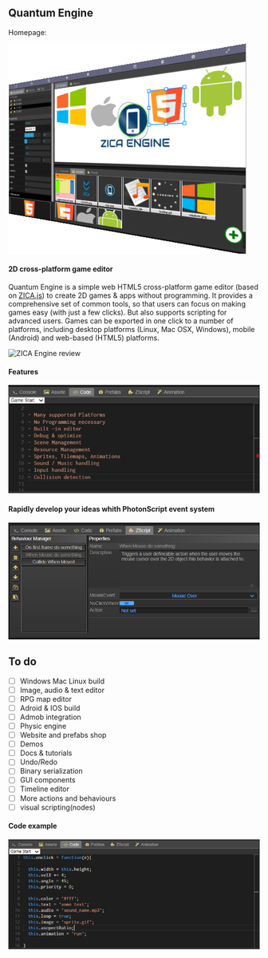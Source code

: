 ## Quantum Engine

Homepage:

[![ZICA Engine logo](docs/images/product.png)](https://zica39.github.io/zicaengine/)

#### 2D cross-platform game editor

Quantum Engine is a simple web HTML5 cross-platform game editor (based on [ZICA.js](https://github.com/zica39/ZICA.js)) to create 2D games & apps without programming. It provides a comprehensive set of common
tools, so that users can focus on making games easy (with just a few clicks).
But also supports scripting for advanced users. Games can be exported in one click to a number of platforms, including
desktop platforms (Linux, Mac OSX, Windows), mobile
(Android) and web-based (HTML5) platforms.

![ZICA Engine review](docs/images/preview.gif)

#### Features
![ZICA Engine Features](docs/images/c3events2.png)

#### Rapidly develop your ideas whith PhotonScript event system
![ZICA Engine ZScript system](docs/images/c3events.png)

## To do
- [ ] Windows Mac Linux build
- [ ] Image, audio & text editor
- [ ] RPG map editor
- [ ] Adroid & IOS build
- [ ] Admob integration
- [ ] Physic engine
- [ ] Website and prefabs shop
- [ ] Demos
- [ ] Docs & tutorials
- [ ] Undo/Redo
- [ ] Binary serialization
- [ ] GUI components
- [ ] Timeline editor
- [ ] More actions and behaviours
- [ ] visual scripting(nodes)

#### Code example
![ZICA Engine ZScript system](docs/images/c3events1.png)
